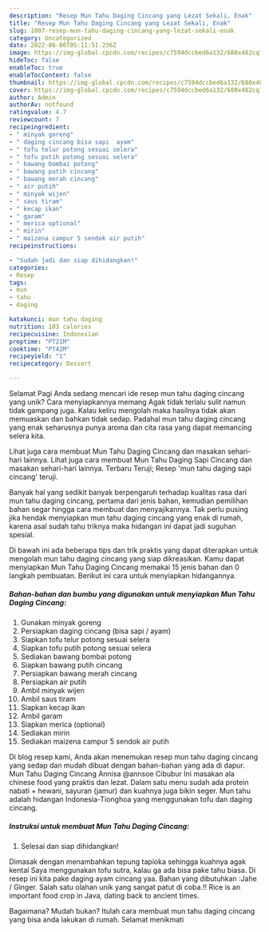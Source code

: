 ```yaml
---
description: "Resep Mun Tahu Daging Cincang yang Lezat Sekali, Enak"
title: "Resep Mun Tahu Daging Cincang yang Lezat Sekali, Enak"
slug: 1807-resep-mun-tahu-daging-cincang-yang-lezat-sekali-enak
category: Uncategorized
date: 2022-06-06T05:11:51.236Z
image: https://img-global.cpcdn.com/recipes/c7594dccbed6a132/680x482cq70/mun-tahu-daging-cincang-foto-resep-utama.jpg
hideToc: false
enableToc: true
enableTocContent: false
thumbnail: https://img-global.cpcdn.com/recipes/c7594dccbed6a132/680x482cq70/mun-tahu-daging-cincang-foto-resep-utama.jpg
cover: https://img-global.cpcdn.com/recipes/c7594dccbed6a132/680x482cq70/mun-tahu-daging-cincang-foto-resep-utama.jpg
author: Admin
authorAv: notfound
ratingvalue: 4.7
reviewcount: 7
recipeingredient:
- " minyak goreng"
- " daging cincang bisa sapi  ayam"
- " tofu telur potong sesuai selera"
- " tofu putih potong sesuai selera"
- " bawang bombai potong"
- " bawang putih cincang"
- " bawang merah cincang"
- " air putih"
- " minyak wijen"
- " saus tiram"
- " kecap ikan"
- " garam"
- " merica optional"
- " mirin"
- " maizena campur 5 sendok air putih"
recipeinstructions:

- "Sudah jadi dan siap dihidangkan!"
categories:
- Resep
tags:
- mun
- tahu
- daging

katakunci: mun tahu daging 
nutrition: 103 calories
recipecuisine: Indonesian
preptime: "PT21M"
cooktime: "PT42M"
recipeyield: "1"
recipecategory: Dessert

---
```



Selamat Pagi Anda sedang mencari ide resep mun tahu daging cincang yang unik? Cara menyiapkannya memang Agak tidak terlalu sulit namun tidak gampang juga. Kalau keliru mengolah maka hasilnya tidak akan memuaskan dan bahkan tidak sedap. Padahal mun tahu daging cincang yang enak seharusnya punya aroma dan cita rasa yang dapat memancing selera kita.


Lihat juga cara membuat Mun Tahu Daging Cincang dan masakan sehari-hari lainnya. Lihat juga cara membuat Mun Tahu Daging Sapi Cincang dan masakan sehari-hari lainnya. Terbaru Teruji; Resep &#39;mun tahu daging sapi cincang&#39; teruji.

Banyak hal yang sedikit banyak berpengaruh terhadap kualitas rasa dari mun tahu daging cincang, pertama dari jenis bahan, kemudian pemilihan bahan segar hingga cara membuat dan menyajikannya. Tak perlu pusing jika hendak menyiapkan mun tahu daging cincang yang enak di rumah, karena asal sudah tahu triknya maka hidangan ini dapat jadi suguhan spesial.


Di bawah ini ada beberapa tips dan trik praktis yang dapat diterapkan untuk mengolah mun tahu daging cincang yang siap dikreasikan. Kamu dapat menyiapkan Mun Tahu Daging Cincang memakai 15 jenis bahan dan 0 langkah pembuatan. Berikut ini cara untuk menyiapkan hidangannya.

<!--inarticleads1-->

##### Bahan-bahan dan bumbu yang digunakan untuk menyiapkan Mun Tahu Daging Cincang:

1. Gunakan  minyak goreng
1. Persiapkan  daging cincang (bisa sapi / ayam)
1. Siapkan  tofu telur potong sesuai selera
1. Siapkan  tofu putih potong sesuai selera
1. Sediakan  bawang bombai potong
1. Siapkan  bawang putih cincang
1. Persiapkan  bawang merah cincang
1. Persiapkan  air putih
1. Ambil  minyak wijen
1. Ambil  saus tiram
1. Siapkan  kecap ikan
1. Ambil  garam
1. Siapkan  merica (optional)
1. Sediakan  mirin
1. Sediakan  maizena campur 5 sendok air putih


Di blog resep kami, Anda akan menemukan resep mun tahu daging cincang yang sedap dan mudah dibuat dengan bahan-bahan yang ada di dapur. Mun Tahu Daging Cincang Annisa @annsoe Cibubur Ini masakan ala chinese food yang praktis dan lezat. Dalam satu menu sudah ada protein nabati + hewani, sayuran (jamur) dan kuahnya juga bikin seger. Mun tahu adalah hidangan Indonesia-Tionghoa yang menggunakan tofu dan daging cincang. 

<!--inarticleads2-->

##### Instruksi untuk membuat Mun Tahu Daging Cincang:


1. Selesai dan siap dihidangkan!

Dimasak dengan menambahkan tepung tapioka sehingga kuahnya agak kental Saya menggunakan tofu sutra, kalau ga ada bisa pake tahu biasa. Di resep ini kita pake daging ayam cincang yaa. Bahan yang dibutuhkan :Jahe / Ginger. Salah satu olahan unik yang sangat patut di coba.!! Rice is an important food crop in Java, dating back to ancient times. 

Bagaimana? Mudah bukan? Itulah cara membuat mun tahu daging cincang yang bisa anda lakukan di rumah. Selamat menikmati
